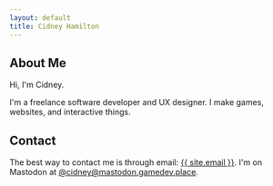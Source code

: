 ```yaml
---
layout: default
title: Cidney Hamilton
---
```


## About Me

Hi, I'm Cidney.

I'm a freelance software developer and UX designer. I make games, websites, and interactive things.

## Contact

The best way to contact me is through email: <a class="u-email" rel="me" href="mailto:{{ site.email }}">{{ site.email }}</a>. I'm on Mastodon at <a href="https://mastodon.gamedev.place/cidney">@cidney@mastodon.gamedev.place</a>.